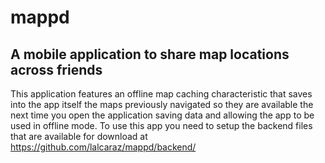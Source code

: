 # mappd
## A mobile application to share map locations across friends

This application features an offline map caching characteristic that saves into the app itself the maps previously navigated so they are available the next time you open the application saving data and allowing the app to be used in offline mode.
To use this app you need to setup the backend files that are available for download at https://github.com/lalcaraz/mappd/backend/
